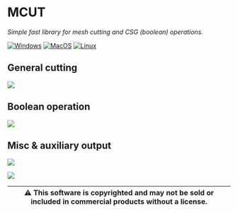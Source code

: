 # MCUT

_Simple fast library for mesh cutting and CSG (boolean) operations._

[![Windows](https://github.com/cutdigital/mcut/actions/workflows/windows.yml/badge.svg)](https://github.com/cutdigital/mcut/actions/workflows/windows.yml)
[![MacOS](https://github.com/cutdigital/mcut/actions/workflows/macos.yml/badge.svg)](https://github.com/cutdigital/mcut/actions/workflows/macos.yml) [![Linux](https://github.com/cutdigital/mcut/actions/workflows/linux.yaml/badge.svg)](https://github.com/cutdigital/mcut/actions/workflows/linux.yaml)

## General cutting

![](https://github.com/cutdigital/mcut.github.io/blob/master/docs/media/repo-teaser/github-teaser.png?raw=true)

## Boolean operation

![](https://github.com/cutdigital/mcut.github.io/blob/master/docs/media/repo-teaser/teaser2.png?raw=true)

## Misc & auxiliary output

![](https://github.com/cutdigital/mcut.github.io/blob/master/docs/media/repo-teaser/teaser2-aux-edgepng.png?raw=true)

![](https://github.com/cutdigital/mcut.github.io/blob/master/docs/media/repo-teaser/teaser2-seams.png?raw=true)

|:warning: This software is copyrighted and may not be sold or included in commercial products without a license. |
| --- |
